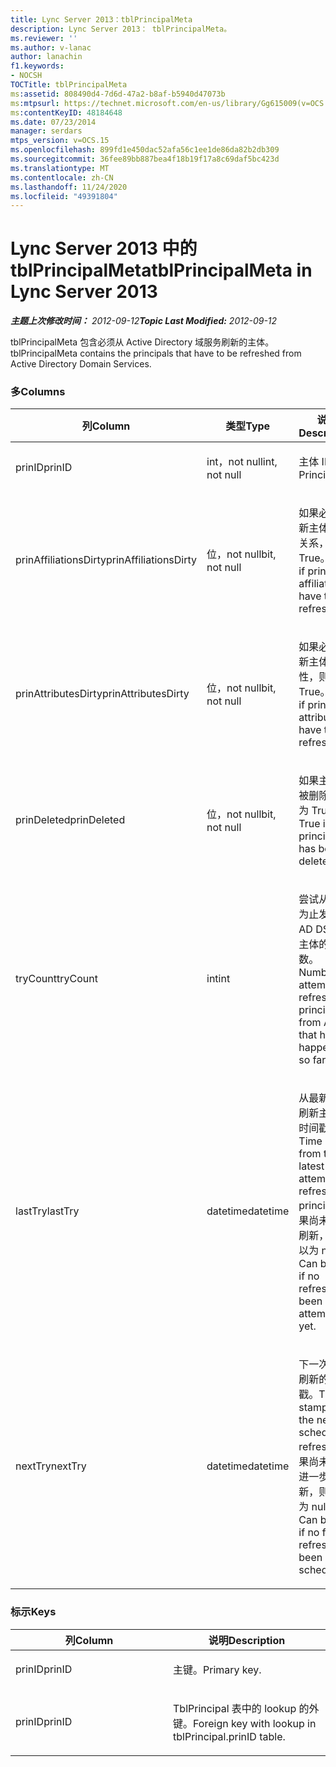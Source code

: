 ```yaml
---
title: Lync Server 2013：tblPrincipalMeta
description: Lync Server 2013： tblPrincipalMeta。
ms.reviewer: ''
ms.author: v-lanac
author: lanachin
f1.keywords:
- NOCSH
TOCTitle: tblPrincipalMeta
ms:assetid: 808490d4-7d6d-47a2-b8af-b5940d47073b
ms:mtpsurl: https://technet.microsoft.com/en-us/library/Gg615009(v=OCS.15)
ms:contentKeyID: 48184648
ms.date: 07/23/2014
manager: serdars
mtps_version: v=OCS.15
ms.openlocfilehash: 899fd1e450dac52afa56c1ee1de86da82b2db309
ms.sourcegitcommit: 36fee89bb887bea4f18b19f17a8c69daf5bc423d
ms.translationtype: MT
ms.contentlocale: zh-CN
ms.lasthandoff: 11/24/2020
ms.locfileid: "49391804"
---
```

# <a name="tblprincipalmeta-in-lync-server-2013"></a><span data-ttu-id="e8139-103">Lync Server 2013 中的 tblPrincipalMeta</span><span class="sxs-lookup"><span data-stu-id="e8139-103">tblPrincipalMeta in Lync Server 2013</span></span>

<div data-xmlns="http://www.w3.org/1999/xhtml">

<div class="topic" data-xmlns="http://www.w3.org/1999/xhtml" data-msxsl="urn:schemas-microsoft-com:xslt" data-cs="https://msdn.microsoft.com/">

<div data-asp="https://msdn2.microsoft.com/asp">



</div>

<div id="mainSection">

<div id="mainBody"><span data-ttu-id="e8139-104">

<span> </span></span><span class="sxs-lookup"><span data-stu-id="e8139-104">

<span> </span></span></span>

<span data-ttu-id="e8139-105">_**主题上次修改时间：** 2012-09-12_</span><span class="sxs-lookup"><span data-stu-id="e8139-105">_**Topic Last Modified:** 2012-09-12_</span></span>

<span data-ttu-id="e8139-106">tblPrincipalMeta 包含必须从 Active Directory 域服务刷新的主体。</span><span class="sxs-lookup"><span data-stu-id="e8139-106">tblPrincipalMeta contains the principals that have to be refreshed from Active Directory Domain Services.</span></span>

### <a name="columns"></a><span data-ttu-id="e8139-107">多</span><span class="sxs-lookup"><span data-stu-id="e8139-107">Columns</span></span>

<table>
<colgroup>
<col style="width: 33%" />
<col style="width: 33%" />
<col style="width: 33%" />
</colgroup>
<thead>
<tr class="header">
<th><span data-ttu-id="e8139-108">列</span><span class="sxs-lookup"><span data-stu-id="e8139-108">Column</span></span></th>
<th><span data-ttu-id="e8139-109">类型</span><span class="sxs-lookup"><span data-stu-id="e8139-109">Type</span></span></th>
<th><span data-ttu-id="e8139-110">说明</span><span class="sxs-lookup"><span data-stu-id="e8139-110">Description</span></span></th>
</tr>
</thead>
<tbody>
<tr class="odd">
<td><p><span data-ttu-id="e8139-111">prinID</span><span class="sxs-lookup"><span data-stu-id="e8139-111">prinID</span></span></p></td>
<td><p><span data-ttu-id="e8139-112">int，not null</span><span class="sxs-lookup"><span data-stu-id="e8139-112">int, not null</span></span></p></td>
<td><p><span data-ttu-id="e8139-113">主体 ID。</span><span class="sxs-lookup"><span data-stu-id="e8139-113">Principal ID.</span></span></p></td>
</tr>
<tr class="even">
<td><p><span data-ttu-id="e8139-114">prinAffiliationsDirty</span><span class="sxs-lookup"><span data-stu-id="e8139-114">prinAffiliationsDirty</span></span></p></td>
<td><p><span data-ttu-id="e8139-115">位，not null</span><span class="sxs-lookup"><span data-stu-id="e8139-115">bit, not null</span></span></p></td>
<td><p><span data-ttu-id="e8139-116">如果必须刷新主体隶属关系，则为 True。</span><span class="sxs-lookup"><span data-stu-id="e8139-116">True if principal affiliations have to be refreshed.</span></span></p></td>
</tr>
<tr class="odd">
<td><p><span data-ttu-id="e8139-117">prinAttributesDirty</span><span class="sxs-lookup"><span data-stu-id="e8139-117">prinAttributesDirty</span></span></p></td>
<td><p><span data-ttu-id="e8139-118">位，not null</span><span class="sxs-lookup"><span data-stu-id="e8139-118">bit, not null</span></span></p></td>
<td><p><span data-ttu-id="e8139-119">如果必须刷新主体属性，则为 True。</span><span class="sxs-lookup"><span data-stu-id="e8139-119">True if principal attributes have to be refreshed.</span></span></p></td>
</tr>
<tr class="even">
<td><p><span data-ttu-id="e8139-120">prinDeleted</span><span class="sxs-lookup"><span data-stu-id="e8139-120">prinDeleted</span></span></p></td>
<td><p><span data-ttu-id="e8139-121">位，not null</span><span class="sxs-lookup"><span data-stu-id="e8139-121">bit, not null</span></span></p></td>
<td><p><span data-ttu-id="e8139-122">如果主体已被删除，则为 True。</span><span class="sxs-lookup"><span data-stu-id="e8139-122">True if the principal has been deleted.</span></span></p></td>
</tr>
<tr class="odd">
<td><p><span data-ttu-id="e8139-123">tryCount</span><span class="sxs-lookup"><span data-stu-id="e8139-123">tryCount</span></span></p></td>
<td><p><span data-ttu-id="e8139-124">int</span><span class="sxs-lookup"><span data-stu-id="e8139-124">int</span></span></p></td>
<td><p><span data-ttu-id="e8139-125">尝试从目前为止发生的 AD DS 刷新主体的次数。</span><span class="sxs-lookup"><span data-stu-id="e8139-125">Number of attempts to refresh the principal from AD DS that have happened so far.</span></span></p></td>
</tr>
<tr class="even">
<td><p><span data-ttu-id="e8139-126">lastTry</span><span class="sxs-lookup"><span data-stu-id="e8139-126">lastTry</span></span></p></td>
<td><p><span data-ttu-id="e8139-127">datetime</span><span class="sxs-lookup"><span data-stu-id="e8139-127">datetime</span></span></p></td>
<td><p><span data-ttu-id="e8139-128">从最新尝试刷新主体的时间戳。</span><span class="sxs-lookup"><span data-stu-id="e8139-128">Time stamp from the latest attempt to refresh the principal.</span></span> <span data-ttu-id="e8139-129">如果尚未尝试刷新，则可以为 null。</span><span class="sxs-lookup"><span data-stu-id="e8139-129">Can be null if no refresh has been attempted yet.</span></span></p></td>
</tr>
<tr class="odd">
<td><p><span data-ttu-id="e8139-130">nextTry</span><span class="sxs-lookup"><span data-stu-id="e8139-130">nextTry</span></span></p></td>
<td><p><span data-ttu-id="e8139-131">datetime</span><span class="sxs-lookup"><span data-stu-id="e8139-131">datetime</span></span></p></td>
<td><p><span data-ttu-id="e8139-132">下一次计划刷新的时间戳。</span><span class="sxs-lookup"><span data-stu-id="e8139-132">Time stamp for the next scheduled refresh.</span></span> <span data-ttu-id="e8139-133">如果尚未安排进一步刷新，则可以为 null。</span><span class="sxs-lookup"><span data-stu-id="e8139-133">Can be null if no further refresh has been scheduled.</span></span></p></td>
</tr>
</tbody>
</table>


### <a name="keys"></a><span data-ttu-id="e8139-134">标示</span><span class="sxs-lookup"><span data-stu-id="e8139-134">Keys</span></span>

<table>
<colgroup>
<col style="width: 50%" />
<col style="width: 50%" />
</colgroup>
<thead>
<tr class="header">
<th><span data-ttu-id="e8139-135">列</span><span class="sxs-lookup"><span data-stu-id="e8139-135">Column</span></span></th>
<th><span data-ttu-id="e8139-136">说明</span><span class="sxs-lookup"><span data-stu-id="e8139-136">Description</span></span></th>
</tr>
</thead>
<tbody>
<tr class="odd">
<td><p><span data-ttu-id="e8139-137">prinID</span><span class="sxs-lookup"><span data-stu-id="e8139-137">prinID</span></span></p></td>
<td><p><span data-ttu-id="e8139-138">主键。</span><span class="sxs-lookup"><span data-stu-id="e8139-138">Primary key.</span></span></p></td>
</tr>
<tr class="even">
<td><p><span data-ttu-id="e8139-139">prinID</span><span class="sxs-lookup"><span data-stu-id="e8139-139">prinID</span></span></p></td>
<td><p><span data-ttu-id="e8139-140">TblPrincipal 表中的 lookup 的外键。</span><span class="sxs-lookup"><span data-stu-id="e8139-140">Foreign key with lookup in tblPrincipal.prinID table.</span></span></p></td>
</tr>
</tbody>
</table><span data-ttu-id="e8139-141">


</div>

<span> </span>

</div>

</div>

</span><span class="sxs-lookup"><span data-stu-id="e8139-141">


</div>

<span> </span>

</div>

</div>

</span></span></div>

